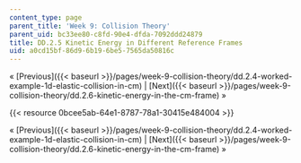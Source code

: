 ```yaml
---
content_type: page
parent_title: 'Week 9: Collision Theory'
parent_uid: bc33ee80-c8fd-90e4-dfda-7092ddd24879
title: DD.2.5 Kinetic Energy in Different Reference Frames
uid: a0cd15bf-86d9-6b19-6be5-7565da50816c
---
```


« [Previous]({{< baseurl >}}/pages/week-9-collision-theory/dd.2.4-worked-example-1d-elastic-collision-in-cm) | [Next]({{< baseurl >}}/pages/week-9-collision-theory/dd.2.6-kinetic-energy-in-the-cm-frame) »

{{< resource 0bcee5ab-64e1-8787-78a1-30415e484004 >}}

« [Previous]({{< baseurl >}}/pages/week-9-collision-theory/dd.2.4-worked-example-1d-elastic-collision-in-cm) | [Next]({{< baseurl >}}/pages/week-9-collision-theory/dd.2.6-kinetic-energy-in-the-cm-frame) »